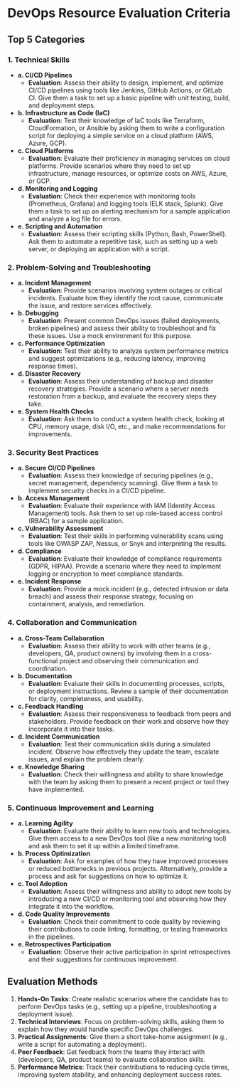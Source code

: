 # DevOps Resource Evaluation Criteria

## Top 5 Categories

### 1. Technical Skills
- **a. CI/CD Pipelines**
  - **Evaluation**: Assess their ability to design, implement, and optimize CI/CD pipelines using tools like Jenkins, GitHub Actions, or GitLab CI. Give them a task to set up a basic pipeline with unit testing, build, and deployment steps.
- **b. Infrastructure as Code (IaC)**
  - **Evaluation**: Test their knowledge of IaC tools like Terraform, CloudFormation, or Ansible by asking them to write a configuration script for deploying a simple service on a cloud platform (AWS, Azure, GCP).
- **c. Cloud Platforms**
  - **Evaluation**: Evaluate their proficiency in managing services on cloud platforms. Provide scenarios where they need to set up infrastructure, manage resources, or optimize costs on AWS, Azure, or GCP.
- **d. Monitoring and Logging**
  - **Evaluation**: Check their experience with monitoring tools (Prometheus, Grafana) and logging tools (ELK stack, Splunk). Give them a task to set up an alerting mechanism for a sample application and analyze a log file for errors.
- **e. Scripting and Automation**
  - **Evaluation**: Assess their scripting skills (Python, Bash, PowerShell). Ask them to automate a repetitive task, such as setting up a web server, or deploying an application with a script.

### 2. Problem-Solving and Troubleshooting
- **a. Incident Management**
  - **Evaluation**: Provide scenarios involving system outages or critical incidents. Evaluate how they identify the root cause, communicate the issue, and restore services effectively.
- **b. Debugging**
  - **Evaluation**: Present common DevOps issues (failed deployments, broken pipelines) and assess their ability to troubleshoot and fix these issues. Use a mock environment for this purpose.
- **c. Performance Optimization**
  - **Evaluation**: Test their ability to analyze system performance metrics and suggest optimizations (e.g., reducing latency, improving response times).
- **d. Disaster Recovery**
  - **Evaluation**: Assess their understanding of backup and disaster recovery strategies. Provide a scenario where a server needs restoration from a backup, and evaluate the recovery steps they take.
- **e. System Health Checks**
  - **Evaluation**: Ask them to conduct a system health check, looking at CPU, memory usage, disk I/O, etc., and make recommendations for improvements.

### 3. Security Best Practices
- **a. Secure CI/CD Pipelines**
  - **Evaluation**: Assess their knowledge of securing pipelines (e.g., secret management, dependency scanning). Give them a task to implement security checks in a CI/CD pipeline.
- **b. Access Management**
  - **Evaluation**: Evaluate their experience with IAM (Identity Access Management) tools. Ask them to set up role-based access control (RBAC) for a sample application.
- **c. Vulnerability Assessment**
  - **Evaluation**: Test their skills in performing vulnerability scans using tools like OWASP ZAP, Nessus, or Snyk and interpreting the results.
- **d. Compliance**
  - **Evaluation**: Evaluate their knowledge of compliance requirements (GDPR, HIPAA). Provide a scenario where they need to implement logging or encryption to meet compliance standards.
- **e. Incident Response**
  - **Evaluation**: Provide a mock incident (e.g., detected intrusion or data breach) and assess their response strategy, focusing on containment, analysis, and remediation.

### 4. Collaboration and Communication
- **a. Cross-Team Collaboration**
  - **Evaluation**: Assess their ability to work with other teams (e.g., developers, QA, product owners) by involving them in a cross-functional project and observing their communication and coordination.
- **b. Documentation**
  - **Evaluation**: Evaluate their skills in documenting processes, scripts, or deployment instructions. Review a sample of their documentation for clarity, completeness, and usability.
- **c. Feedback Handling**
  - **Evaluation**: Assess their responsiveness to feedback from peers and stakeholders. Provide feedback on their work and observe how they incorporate it into their tasks.
- **d. Incident Communication**
  - **Evaluation**: Test their communication skills during a simulated incident. Observe how effectively they update the team, escalate issues, and explain the problem clearly.
- **e. Knowledge Sharing**
  - **Evaluation**: Check their willingness and ability to share knowledge with the team by asking them to present a recent project or tool they have implemented.

### 5. Continuous Improvement and Learning
- **a. Learning Agility**
  - **Evaluation**: Evaluate their ability to learn new tools and technologies. Give them access to a new DevOps tool (like a new monitoring tool) and ask them to set it up within a limited timeframe.
- **b. Process Optimization**
  - **Evaluation**: Ask for examples of how they have improved processes or reduced bottlenecks in previous projects. Alternatively, provide a process and ask for suggestions on how to optimize it.
- **c. Tool Adoption**
  - **Evaluation**: Assess their willingness and ability to adopt new tools by introducing a new CI/CD or monitoring tool and observing how they integrate it into the workflow.
- **d. Code Quality Improvements**
  - **Evaluation**: Check their commitment to code quality by reviewing their contributions to code linting, formatting, or testing frameworks in the pipelines.
- **e. Retrospectives Participation**
  - **Evaluation**: Observe their active participation in sprint retrospectives and their suggestions for continuous improvement.

## Evaluation Methods
1. **Hands-On Tasks**: Create realistic scenarios where the candidate has to perform DevOps tasks (e.g., setting up a pipeline, troubleshooting a deployment issue).
2. **Technical Interviews**: Focus on problem-solving skills, asking them to explain how they would handle specific DevOps challenges.
3. **Practical Assignments**: Give them a short take-home assignment (e.g., write a script for automating a deployment).
4. **Peer Feedback**: Get feedback from the teams they interact with (developers, QA, product teams) to evaluate collaboration skills.
5. **Performance Metrics**: Track their contributions to reducing cycle times, improving system stability, and enhancing deployment success rates.
